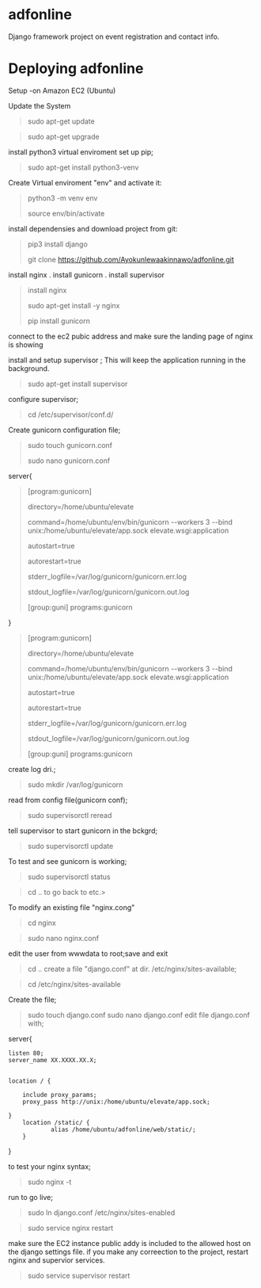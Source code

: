 # adfonline
Django framework project on event registration and contact info.
# Deploying adfonline 
Setup -on Amazon EC2 (Ubuntu)

Update the System

>sudo apt-get update

>sudo apt-get upgrade
>
install python3 virtual enviroment set up pip;

>sudo apt-get install python3-venv
>
Create Virtual enviroment "env" and activate it:

>python3 -m venv env
>
>source env/bin/activate
>
install dependensies and download project from git:

>pip3 install django
>
>git clone https://github.com/Ayokunlewaakinnawo/adfonline.git
>

install nginx
.
install gunicorn
.
install supervisor

>install nginx
>
>sudo apt-get install -y nginx
>
>pip install gunicorn
>
>

connect to the ec2 pubic address and make sure the landing page of nginx is showing

install and setup supervisor ; This will keep the application running in the background.


>sudo apt-get install supervisor
>
configure supervisor;

>cd /etc/supervisor/conf.d/

Create gunicorn configuration file;
>
>sudo touch gunicorn.conf
>
>sudo nano gunicorn.conf




server{
>[program:gunicorn]
>
>directory=/home/ubuntu/elevate
>
>command=/home/ubuntu/env/bin/gunicorn --workers 3 --bind unix:/home/ubuntu/elevate/app.sock elevate.wsgi:application  
>
>autostart=true
>
>autorestart=true
>
>stderr_logfile=/var/log/gunicorn/gunicorn.err.log
>
>stdout_logfile=/var/log/gunicorn/gunicorn.out.log
>
>
>[group:guni]
>programs:gunicorn
>
}

>[program:gunicorn]
>
>directory=/home/ubuntu/elevate
>
>command=/home/ubuntu/env/bin/gunicorn --workers 3 --bind unix:/home/ubuntu/elevate/app.sock elevate.wsgi:application  
>
>autostart=true
>
>autorestart=true
>
>stderr_logfile=/var/log/gunicorn/gunicorn.err.log
>
>stdout_logfile=/var/log/gunicorn/gunicorn.out.log
>
>
>[group:guni]
>programs:gunicorn
>


create log dri.;
>sudo mkdir /var/log/gunicorn

read from config file(gunicorn conf);

>sudo supervisorctl reread

tell supervisor to start gunicorn in the bckgrd;

>sudo supervisorctl update

To test and see gunicorn is working;

>sudo supervisorctl status



>cd .. to go back to etc.>

To modify an existing file "nginx.cong"
>cd nginx

>sudo nano nginx.conf

edit the user from wwwdata to root;save and exit

>cd ..
>create a file "django.conf" at dir. /etc/nginx/sites-available;

>cd  /etc/nginx/sites-available

Create the file;

>sudo touch django.conf
>sudo nano django.conf
edit file django.conf with;





server{

	listen 80;
	server_name XX.XXXX.XX.X;

	
	location / {

		include proxy_params;
		proxy_pass http://unix:/home/ubuntu/elevate/app.sock;

	}
        location /static/ {
                alias /home/ubuntu/adfonline/web/static/;
        }

}




to test your nginx syntax;

>sudo nginx -t
>
run to go live;

>sudo ln django.conf /etc/nginx/sites-enabled 
>

>sudo service nginx restart

make sure the EC2 instance public addy is included to the allowed host on the django settings file. if you make any correection to the project, restart nginx and supervior services.

>sudo service supervisor restart
